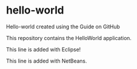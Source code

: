# hello-world
Hello-world created using the Guide on GitHub

This repository contains the HelloWorld application.

This line is added with Eclipse!

This line is added with NetBeans.

